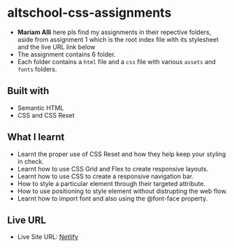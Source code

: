 # altschool-css-assignments

- **Mariam Alli** here pls find my assignments in their repective folders, aside from assignment 1 which is the root index file with its stylesheet and the live URL link below
- The assignment contains 6 folder.
- Each folder contains a `html` file and a `css` file with various `assets` and `fonts` folders.

## Built with

- Semantic HTML
- CSS and CSS Reset

## What I learnt

- Learnt the proper use of CSS Reset and how they help keep your styling in check.
- Learnt how to use CSS Grid and Flex to create responsive layouts.
- Learnt how to use CSS to create a responsive navigation bar.
- How to style a particular element through their targeted attribute.
- How to use positioning to style element without distrupting the web flow.
- Learnt how to import font and also using the @font-face property.

## Live URL

- Live Site URL: [Netlify](https://altsch-css-assignment.netlify.app/)
